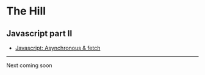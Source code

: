 # The Hill

## Javascript part II

* [Javascript: Asynchronous & fetch](/01-javascript)

___

Next coming soon


